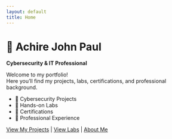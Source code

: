 ```yaml
---
layout: default
title: Home
---
```


# 👋 Achire John Paul
**Cybersecurity & IT Professional**  

Welcome to my portfolio!  
Here you’ll find my projects, labs, certifications, and professional background.

- 🔐 Cybersecurity Projects  
- 🧪 Hands-on Labs  
- 📜 Certifications  
- 💼 Professional Experience  

[View My Projects](./_projects) | [View Labs](./_labs) | [About Me](./about)
